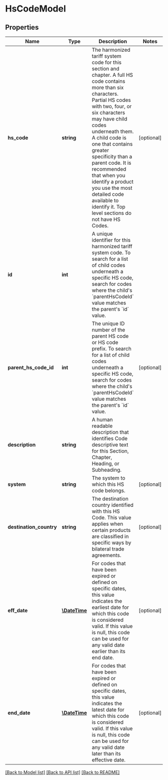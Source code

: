 # HsCodeModel

## Properties
Name | Type | Description | Notes
------------ | ------------- | ------------- | -------------
**hs_code** | **string** | The harmonized tariff system code for this section and chapter.                A full HS code contains more than six characters.  Partial HS codes with two, four, or six characters may have child codes underneath them.  A child code is one that contains greater specificity than a parent code.  It is recommended that when you identify a product you use  the most detailed code available to identify it.                Top level sections do not have HS Codes. | [optional] 
**id** | **int** | A unique identifier for this harmonized tariff system code.                To search for a list of child codes underneath a specific HS code, search for codes where the child&#39;s &#x60;parentHsCodeId&#x60; value matches the parent&#39;s &#x60;id&#x60; value. | 
**parent_hs_code_id** | **int** | The unique ID number of the parent HS code or HS code prefix.                To search for a list of child codes underneath a specific HS code, search for codes where the child&#39;s &#x60;parentHsCodeId&#x60; value matches the parent&#39;s &#x60;id&#x60; value. | [optional] 
**description** | **string** | A human readable description that identifies Code descriptive text for this Section, Chapter, Heading, or Subheading. | 
**system** | **string** | The system to which this HS code belongs. | [optional] 
**destination_country** | **string** | The destination country identified with this HS Code.  This value applies when certain products are classified in specific ways by  bilateral trade agreements. | [optional] 
**eff_date** | [**\DateTime**](\DateTime.md) | For codes that have been expired or defined on specific dates, this value indicates the earliest  date for which this code is considered valid.                If this value is null, this code can be used for any valid date earlier than its end date. | [optional] 
**end_date** | [**\DateTime**](\DateTime.md) | For codes that have been expired or defined on specific dates, this value indicates the latest  date for which this code is considered valid.                If this value is null, this code can be used for any valid date later than its effective date. | [optional] 

[[Back to Model list]](../README.md#documentation-for-models) [[Back to API list]](../README.md#documentation-for-api-endpoints) [[Back to README]](../README.md)


